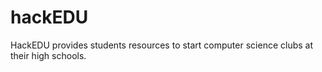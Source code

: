 # hackEDU

HackEDU provides students resources to start computer science clubs at their
high schools.
